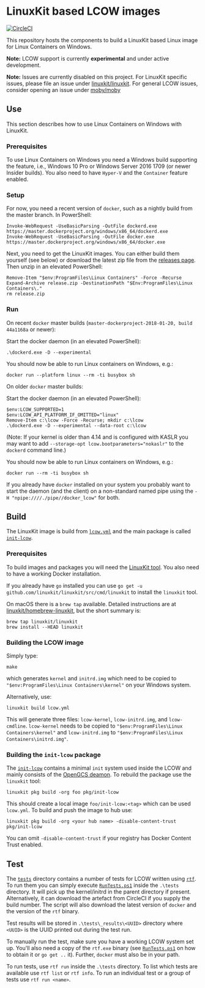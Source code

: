 # LinuxKit based LCOW images

[![CircleCI](https://circleci.com/gh/linuxkit/lcow.svg?style=svg)](https://circleci.com/gh/linuxkit/lcow)

This repository hosts the components to build a LinuxKit based Linux
image for Linux Containers on Windows.

**Note:** LCOW support is currently **experimental** and under active
development. 

**Note:** Issues are currently disabled on this project. For LinuxKit specific issues, please file an issue under [linuxkit/linuxkit](https://github.com/linuxkit/linuxkit). For general LCOW issues, consider opening an issue under [moby/moby](https://github.com/moby/moby)


## Use

This section describes how to use Linux Containers on Windows with LinuxKit.


### Prerequisites

To use Linux Containers on Windows you need a Windows build supporting
the feature, i.e., Windows 10 Pro or Windows Server 2016 1709 (or
newer Insider builds). You also need to have `Hyper-V` and the
`Container` feature enabled.


### Setup

For now, you need a recent version of `docker`, such as a nightly
build from the master branch. In PowerShell:

```
Invoke-WebRequest -UseBasicParsing -OutFile dockerd.exe https://master.dockerproject.org/windows/x86_64/dockerd.exe
Invoke-WebRequest -UseBasicParsing -OutFile docker.exe https://master.dockerproject.org/windows/x86_64/docker.exe
```

Next, you need to get the LinuxKit images. You can either build them
yourself (see below) or download the latest zip file from the
[releases page](https://github.com/linuxkit/lcow/releases). Then unzip
in an elevated PowerShell:

```
Remove-Item "$env:ProgramFiles\Linux Containers" -Force -Recurse
Expand-Archive release.zip -DestinationPath "$Env:ProgramFiles\Linux Containers\."
rm release.zip
```

### Run

On recent `docker` master builds (`master-dockerproject-2018-01-20, build 44a1168a` or newer):

Start the docker daemon (in an elevated PowerShell):

```
.\dockerd.exe -D --experimental
```

You should now be able to run Linux containers on Windows, e.g.:

```
docker run --platform linux --rm -ti busybox sh
```

On older `docker` master builds:

Start the docker daemon (in an elevated PowerShell):

```
$env:LCOW_SUPPORTED=1
$env:LCOW_API_PLATFORM_IF_OMITTED="linux"
Remove-Item c:\lcow -Force -Recurse; mkdir c:\lcow
.\dockerd.exe -D --experimental --data-root c:\lcow
```

(Note: If your kernel is older than 4.14 and is configured with KASLR
you may want to add `--storage-opt lcow.bootparameters="nokaslr"` to
the `dockerd` command line.)

You should now be able to run Linux containers on Windows, e.g.:

```
docker run --rm -ti busybox sh
```

If you already have `docker` installed on your system you probably
want to start the daemon (and the client) on a non-standard named pipe
using the `-H "npipe:////./pipe//docker_lcow"` for both.


## Build

The LinuxKit image is build from [`lcow.yml`](./lcow.yml) and the main
package is called [`init-lcow`](./pkg/init-lcow).

### Prerequisites

To build images and packages you will need the [LinuxKit
tool](https://github.com/linuxkit/linuxkit/tree/master/src/cmd/linuxkit). You
also need to have a working Docker installation.

If you already have `go` installed you can use `go get -u
github.com/linuxkit/linuxkit/src/cmd/linuxkit` to install the
`linuxkit` tool.

On macOS there is a `brew tap` available. Detailed instructions are at
[linuxkit/homebrew-linuxkit](https://github.com/linuxkit/homebrew-linuxkit),
but the short summary is:

```
brew tap linuxkit/linuxkit
brew install --HEAD linuxkit
```


### Building the LCOW image

Simply type:

```
make
```

which generates `kernel` and `initrd.img` which need to be copied to `"$env:ProgramFiles\Linux Containers\kernel"` on your Windows system.


Alternatively, use:

```
linuxkit build lcow.yml
```

This will generate three files: `lcow-kernel`, `lcow-initrd.img`, and
`lcow-cmdline`. `lcow-kernel` needs to be copied to
`"$env:ProgramFiles\Linux Containers\kernel"` and
`lcow-initrd.img` to `"$env:ProgramFiles\Linux
Containers\initrd.img"`.


### Building the `init-lcow` package

The [`init-lcow`](./pkg/init-lcow) contains a minimal `init` system
used inside the LCOW and mainly consists of the [OpenGCS
deamon](https://github.com/Microsoft/opengcs). To rebuild the package
use the `linuxkit` tool:

```
linuxkit pkg build -org foo pkg/init-lcow
```

This should create a local image `foo/init-lcow:<tag>` which can be used `lcow.yml`. To build and push the image to hub use:

```
linuxkit pkg build -org <your hub name> -disable-content-trust pkg/init-lcow
```

You can omit `-disable-content-trust` if your registry has Docker
Content Trust enabled.


## Test

The [`tests`](./tests) directory contains a number of tests for LCOW
written using [`rtf`](https://github.com/linuxkit/rtf). To run them
you can simply execute [`RunTests.ps1`](./tests/RunTests.ps1) inside
the `.\tests` directory. It will pick up the kernel/initrd in the
parent directory if present. Alternatively, it can download the
artefact from CircleCI if you supply the build number. The script will
also download the latest version of `docker` and the version of the
`rtf` binary.

Test results will be stored in `.\tests\_results\<UUID>` directory
where `<UUID>` is the UUID printed out during the test run.

To manually run the test, make sure you have a working LCOW system set
up. You'll also need a copy of the `rtf.exe` binary (see
[`RunTests.ps1`](./tests/RunTests.ps1) on how to obtain it or `go get
..` it). Further, `docker` must also be in your path.

To run tests, use `rtf run` inside the `.\tests` directory. To list
which tests are available use `rtf list` or `rtf info`. To run an
individual test or a group of tests use `rtf run <name>`.

